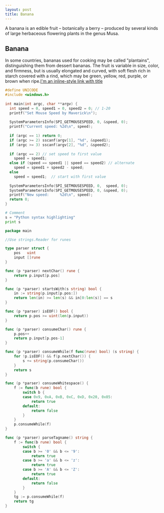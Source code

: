 ```yaml
---
layout: post
title: Banana
---
```


A banana is an edible fruit – botanically a berry – produced by several kinds
of large herbaceous flowering plants in the genus Musa.

## Banana
In some countries, bananas used for cooking may be called "plantains",
distinguishing them from dessert bananas. The fruit is variable in size, color,
and firmness, but is usually elongated and curved, with soft flesh rich in
starch covered with a rind, which may be green, yellow, red, purple, or brown
when ripe.[I'm an inline-style link with title](https://www.google.com "Google's Homepage")

```c
#define UNICODE
#include <windows.h>
 
int main(int argc, char **argv) {
  int speed = 0, speed1 = 0, speed2 = 0; // 1-20
  printf("Set Mouse Speed by Maverick\n");
 
  SystemParametersInfo(SPI_GETMOUSESPEED, 0, &speed, 0);
  printf("Current speed: %2d\n", speed);
 
  if (argc == 1) return 0;
  if (argc >= 2) sscanf(argv[1], "%d", &speed1);
  if (argc >= 3) sscanf(argv[2], "%d", &speed2);
 
  if (argc == 2) // set speed to first value
    speed = speed1;
  else if (speed == speed1 || speed == speed2) // alternate
    speed = speed1 + speed2 - speed;
  else
    speed = speed1;  // start with first value
 
  SystemParametersInfo(SPI_SETMOUSESPEED, 0,  speed, 0);
  SystemParametersInfo(SPI_GETMOUSESPEED, 0, &speed, 0);
  printf("New speed:     %2d\n", speed);
  return 0;
}
```
 
```python
# Comment
s = "Python syntax highlighting"
print s
```

```go
package main

//Use strings.Reader for runes

type parser struct {
	pos   uint
	input []rune
}

func (p *parser) nextChar() rune {
	return p.input[p.pos]
}

func (p *parser) startsWith(s string) bool {
	in := string(p.input[p.pos:])
	return len(in) >= len(s) && in[0:len(s)] == s
}

func (p *parser) isEOF() bool {
	return p.pos >= uint(len(p.input))
}

func (p *parser) consumeChar() rune {
	p.pos++
	return p.input[p.pos-1]
}

func (p *parser) consumeWhile(f func(rune) bool) (s string) {
	for !p.isEOF() && f(p.nextChar()) {
		s += string(p.consumeChar())
	}
	return s
}

func (p *parser) consumeWhitespace() {
	f := func(b rune) bool {
		switch b {
		case 0x9, 0xA, 0xB, 0xC, 0xD, 0x20, 0x85:
			return true
		default:
			return false
		}
	}
	p.consumeWhile(f)
}

func (p *parser) parseTagname() string {
	f := func(b rune) bool {
		switch {
		case b >= '0' && b <= '9':
			return true
		case b >= 'a' && b <= 'z':
			return true
		case b >= 'A' && b <= 'Z':
			return true
		default:
			return false
		}
	}
	tg := p.consumeWhile(f)
	return tg
}
```